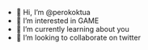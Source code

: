 - 👋 Hi, I’m @perokoktua
- 👀 I’m interested in GAME
- 🌱 I’m currently learning about you
- 💞️ I’m looking to collaborate on twitter

<!---
perokoktua/perokoktua is a ✨ special ✨ repository because its `README.md` (this file) appears on your GitHub profile.
You can click the Preview link to take a look at your changes.
--->
